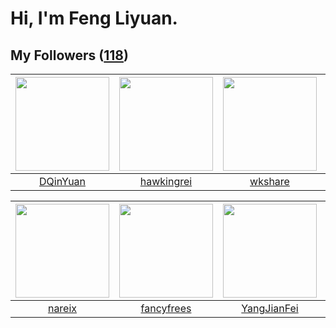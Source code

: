 # Hi, I'm Feng Liyuan.

## My Followers ([118](https://github.com/SunRunAway?tab=followers))

| <img src="https://avatars.githubusercontent.com/u/23725000?v=4" width="150" height="150" /> | <img src="https://avatars.githubusercontent.com/u/3427324?v=4" width="150" height="150" /> | <img src="https://avatars.githubusercontent.com/u/2918384?v=4" width="150" height="150" /> | <img src="https://avatars.githubusercontent.com/u/5827851?v=4" width="150" height="150" /> |
| :-----------------------------------------------------------------------------------------: | :----------------------------------------------------------------------------------------: | :----------------------------------------------------------------------------------------: | :----------------------------------------------------------------------------------------: |
|                           [DQinYuan](https://github.com/DQinYuan)                           |                         [hawkingrei](https://github.com/hawkingrei)                        |                            [wkshare](https://github.com/wkshare)                           |                          [sarahsumm](https://github.com/sarahsumm)                         |

| <img src="https://avatars.githubusercontent.com/u/3737474?v=4" width="150" height="150" /> | <img src="https://avatars.githubusercontent.com/u/3293915?v=4" width="150" height="150" /> | <img src="https://avatars.githubusercontent.com/u/16703333?v=4" width="150" height="150" /> | <img src="https://avatars.githubusercontent.com/u/11855957?v=4" width="150" height="150" /> |
| :----------------------------------------------------------------------------------------: | :----------------------------------------------------------------------------------------: | :-----------------------------------------------------------------------------------------: | :-----------------------------------------------------------------------------------------: |
|                             [nareix](https://github.com/nareix)                            |                         [fancyfrees](https://github.com/fancyfrees)                        |                        [YangJianFei](https://github.com/YangJianFei)                        |                       [fatsheep9146](https://github.com/fatsheep9146)                       |